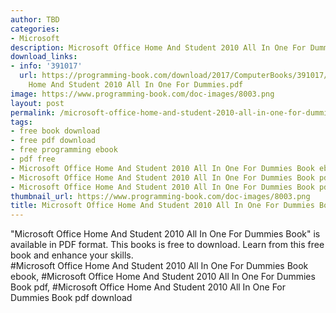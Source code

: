 ```yaml
---
author: TBD
categories:
- Microsoft
description: Microsoft Office Home And Student 2010 All In One For Dummies Book
download_links:
- info: '391017'
  url: https://programming-book.com/download/2017/ComputerBooks/391017/Microsoft Office
    Home And Student 2010 All In One For Dummies.pdf
image: https://www.programming-book.com/doc-images/8003.png
layout: post
permalink: /microsoft-office-home-and-student-2010-all-in-one-for-dummies-book.html
tags:
- free book download
- free pdf download
- free programming ebook
- pdf free
- Microsoft Office Home And Student 2010 All In One For Dummies Book ebook
- Microsoft Office Home And Student 2010 All In One For Dummies Book pdf
- Microsoft Office Home And Student 2010 All In One For Dummies Book pdf download
thumbnail_url: https://www.programming-book.com/doc-images/8003.png
title: Microsoft Office Home And Student 2010 All In One For Dummies Book
---
```


 
<div class="item-desc text-justify">
  "Microsoft Office Home And Student 2010 All In One For Dummies Book" is available in PDF format. This books is free to download. Learn from this free book and enhance your skills.
  <br>
  #Microsoft Office Home And Student 2010 All In One For Dummies Book ebook, #Microsoft Office Home And Student 2010 All In One For Dummies Book pdf, #Microsoft Office Home And Student 2010 All In One For Dummies Book pdf download
</div>